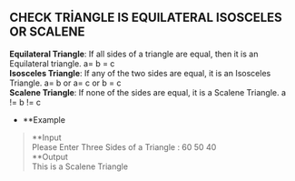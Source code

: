 ## CHECK TRİANGLE IS EQUILATERAL ISOSCELES OR SCALENE  

**Equilateral Triangle**: If all sides of a triangle are equal, then it is an Equilateral triangle. a= b = c  
**Isosceles Triangle**: If any of the two sides are equal, it is an Isosceles Triangle. a= b or a= c or b = c  
**Scalene Triangle**: If none of the sides are equal, it is a Scalene Triangle. a != b != c  

* **Example   

> **Input   
> Please Enter Three Sides of a Triangle : 60 50 40   
> **Output   
> This is a Scalene Triangle  


